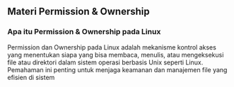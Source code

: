 ## Materi Permission & Ownership
### Apa itu Permission & Ownership pada Linux
Permission dan Ownership pada Linux adalah mekanisme kontrol akses yang menentukan siapa yang bisa membaca, menulis, atau mengeksekusi file atau direktori dalam sistem operasi berbasis Unix seperti Linux. Pemahaman ini penting untuk menjaga keamanan dan manajemen file yang efisien di sistem
